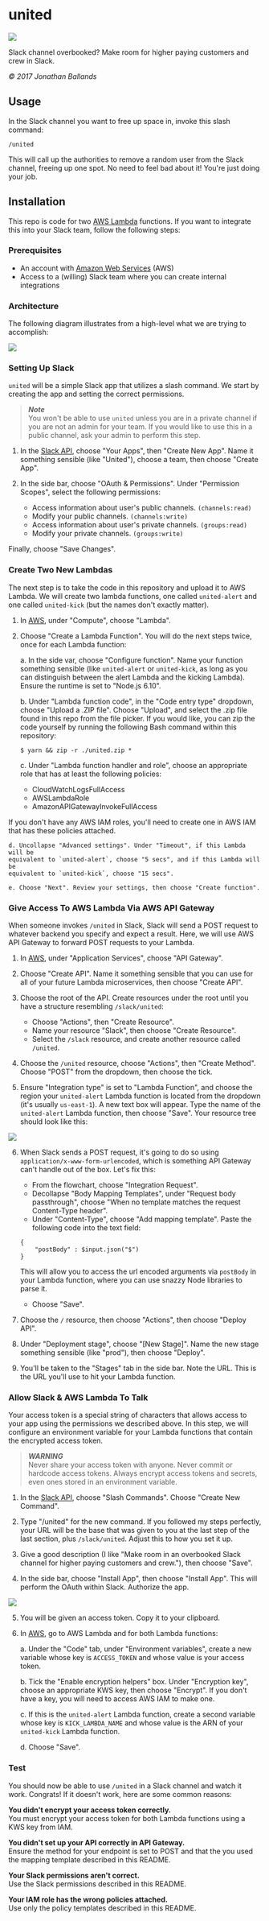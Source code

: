 # united

![](http://i.imgur.com/Ks3JNU5.gif)

Slack channel overbooked? Make room for higher paying customers and crew in Slack.

*© 2017 Jonathan Ballands*

## Usage

In the Slack channel you want to free up space in, invoke this slash command:

```
/united
```

This will call up the authorities to remove a random user from the Slack channel,
freeing up one spot. No need to feel bad about it! You're just doing your job.

## Installation

This repo is code for two [AWS Lambda](https://aws.amazon.com/lambda/) functions.
If you want to integrate this into your Slack team, follow the following steps:

### Prerequisites

* An account with [Amazon Web Services](https://aws.amazon.com/) (AWS)
* Access to a (willing) Slack team where you can create internal integrations

### Architecture

The following diagram illustrates from a high-level what we are trying to accomplish:

![](http://i.imgur.com/bo2hYIr.png)

### Setting Up Slack

`united` will be a simple Slack app that utilizes a slash command. We start by
creating the app and setting the correct permissions.

>   ***Note***  
>   You won't be able to use `united` unless you are in a private channel if you
>   are not an admin for your team. If you would like to use this in a public
>   channel, ask your admin to perform this step.

1. In the [Slack API](https://api.slack.com/), choose "Your Apps", then "Create
New App". Name it something sensible (like "United"), choose a team, then choose
"Create App".

2. In the side bar, choose "OAuth & Permissions". Under "Permission Scopes", select
the following permissions:
    * Access information about user's public channels. `(channels:read)`
    * Modify your public channels. `(channels:write)`
    * Access information about user's private channels. `(groups:read)`
    * Modify your private channels. `(groups:write)`

  Finally, choose "Save Changes".

### Create Two New Lambdas

The next step is to take the code in this repository and upload it to AWS Lambda.
We will create two lambda functions, one called `united-alert` and one called
`united-kick` (but the names don't exactly matter).

1. In [AWS](https://console.aws.amazon.com/console/home?region=us-east-1),
under "Compute", choose "Lambda".

2. Choose "Create a Lambda Function". You will do the next steps twice, once for
each Lambda function:

    a. In the side var, choose "Configure function". Name your function something
    sensible (like `united-alert` or `united-kick`, as long as you can distinguish
    between the alert Lambda and the kicking Lambda). Ensure the runtime is set to
    "Node.js 6.10".

    b. Under "Lambda function code", in the "Code entry type" dropdown, choose
    "Upload a .ZIP file". Choose "Upload", and select the .zip file found in this
    repo from the file picker. If you would like, you can zip the code yourself by
    running the following Bash command within this repository:

    ```
    $ yarn && zip -r ./united.zip *
    ```

    c. Under "Lambda function handler and role", choose an appropriate role that
    has at least the following policies:

    * CloudWatchLogsFullAccess
    * AWSLambdaRole
    * AmazonAPIGatewayInvokeFullAccess

  If you don't have any AWS IAM roles, you'll need to create one in AWS IAM that
    has these policies attached.

    d. Uncollapse "Advanced settings". Under "Timeout", if this Lambda will be
    equivalent to `united-alert`, choose "5 secs", and if this Lambda will be
    equivalent to `united-kick`, choose "15 secs".

    e. Choose "Next". Review your settings, then choose "Create function".

### Give Access To AWS Lambda Via AWS API Gateway

When someone invokes `/united` in Slack, Slack will send a POST request to
whatever backend you specify and expect a result. Here, we will use AWS API
Gateway to forward POST requests to your Lambda.

1. In [AWS](https://console.aws.amazon.com/console/home?region=us-east-1),
under "Application Services", choose "API Gateway".

2. Choose "Create API". Name it something sensible that you can use for all of
your future Lambda microservices, then choose "Create API".

3. Choose the root of the API. Create resources under the root until you have a
structure resembling `/slack/united`:

    * Choose "Actions", then "Create Resource".
    * Name your resource "Slack", then choose "Create Resource".
    * Select the `/slack` resource, and create another resource called `/united`.

4. Choose the `/united` resource, choose "Actions", then "Create Method".
Choose "POST" from the dropdown, then choose the tick.

5. Ensure "Integration type" is set to "Lambda Function", and choose the region
your `united-alert` Lambda function is located from the dropdown (it's usually
`us-east-1`). A new text box will appear. Type the name of the `united-alert`
Lambda function, then choose "Save". Your resource tree should look like this:

  ![](http://i.imgur.com/b82RbIW.png)

6. When Slack sends a POST request, it's going to do so using
`application/x-www-form-urlencoded`, which is something API Gateway can't handle
out of the box. Let's fix this:

    * From the flowchart, choose "Integration Request".
    * Decollapse "Body Mapping Templates", under "Request body passthrough",
    choose "When no template matches the request Content-Type header".
    * Under "Content-Type", choose "Add mapping template". Paste the following
    code into the text field:

    ```
    {
        "postBody" : $input.json("$")
    }
    ```
    This will allow you to access the url encoded arguments via `postBody` in your
    Lambda function, where you can use snazzy Node libraries to parse it.
    * Choose "Save".

7. Choose the `/` resource, then choose "Actions", then choose "Deploy API".

8. Under "Deployment stage", choose "[New Stage]". Name the new stage something
sensible (like "prod"), then choose "Deploy".

9. You'll be taken to the "Stages" tab in the side bar. Note the URL. This is the
URL you'll use to hit your Lambda function.

### Allow Slack & AWS Lambda To Talk

Your access token is a special string of characters that allows access to your app
using the permissions we described above. In this step, we will configure an
environment variable for your Lambda functions that contain the encrypted access
token.

>   ***WARNING***  
>   Never share your access token with anyone. Never commit or hardcode access
>   tokens. Always encrypt access tokens and secrets, even ones stored in an
>   environment variable.

1. In the [Slack API](https://api.slack.com/), choose "Slash Commands". Choose
"Create New Command".

2. Type "/united" for the new command. If you followed my steps perfectly, your
URL will be the base that was given to you at the last step of the last section,
plus `/slack/united`. Adjust this to how you set it up.

3. Give a good description (I like "Make room in an overbooked Slack channel for
higher paying customers and crew."), then choose "Save".

4. In the side bar, choose "Install App", then choose "Install App". This will
perform the OAuth within Slack. Authorize the app.

  ![](http://i.imgur.com/nXLDhqE.png)

5. You will be given an access token. Copy it to your clipboard.

6. In [AWS](https://console.aws.amazon.com/console/home?region=us-east-1), go
to AWS Lambda and for both Lambda functions:

    a. Under the "Code" tab, under "Environment variables", create a new variable
    whose key is `ACCESS_TOKEN` and whose value is your access token.

    b. Tick the "Enable encryption helpers" box. Under "Encryption key", choose an
    appropriate KWS key, then choose "Encrypt". If you don't have a key, you will
    need to access AWS IAM to make one.

    c. If this is the `united-alert` Lambda function, create a second variable
    whose key is `KICK_LAMBDA_NAME` and whose value is the ARN of your `united-kick`
    Lambda function.

    d. Choose "Save".

### Test

You should now be able to use `/united` in a Slack channel and watch it work.
Congrats! If it doesn't work, here are some common reasons:

**You didn't encrypt your access token correctly.**  
You must encrypt your access token for both Lambda functions using a KWS key from
IAM.

**You didn't set up your API correctly in API Gateway.**  
Ensure the method for your endpoint is set to POST and that the you used the
mapping template described in this README.

**Your Slack permissions aren't correct.**  
Use the Slack permissions described in this README.

**Your IAM role has the wrong policies attached.**  
Use only the policy templates described in this README.
